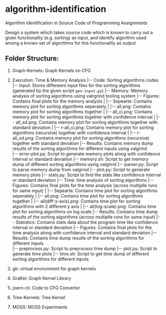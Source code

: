 # algorithm-identification

Algorithm Identification in Source Code of Programming Assignments

Design a system which takes source code which is known to carry out a given functionality (e.g. sorting) as input, and identify algorithm used among a known set of algorithms for this functionality as output

## Folder Structure:
1. Graph-Kernels: Graph Kernels on CFG
2. Execution: Time & Memory Analysis
    |-- Code: Sorting algorithms codes
    |-- Input: Stores differeent input files for the sorting algorithms (generated by the given script `gen-input.py`)
    |-- Memory: Memory analysis of sorting algorithms using valrgrind tooling system
            |-- Figures: Contains final plots for the memory analysis
            |     |-- Sepearte: Contains memory plot for sorting algorithms seperately
            |     |-- all.png: Contains memory plot for sorting algorithms together
            |     |-- all_ci.png: Contains memory plot for sorting algorithms together with confidence interval
            |     |-- all_sd.png: Contains memory plot for sorting algorithms together with standard deviation
            |     |-- r-all_ci.png: Contains memory plot for sorting algorithms (recursive) together with confidence interval
            |     |-- r-all_sd.png: Contains memory plot for sorting algorithms (recursive) together with standard deviation
            |-- Results: Contains memory dump results of the sorting algorithms for different inputs using valgrind  
            |-- error-plot.py: Script to generate memory plots along with confidence interval or standard deviation
            |-- memory.sh: Script to get memory dump of different sorting algorithms using valgrind
            |-- parser.py: Script to parse memory dump from valgrind
            |-- plot.py: Script to generate memory plots
            |-- stats.py: Script to find the stats like confidence interval or standard deviation
    |-- Time: time analysis of sorting algorithms
            |-- Figures: Contains final plots for the time analysis (across multiplle runs for same input)
            |     |-- Sepearte: Contains time plot for sorting algorithms seperately
            |     |-- all.png: Contains time plot for sorting algorithms together
            |     |-- all(diff-y-axis).png: Contains time plot for sorting algorithms with 2 different y axis
            |     |-- all(log-scale).png: Contains time plot for sorting algorithms on log scale
            |-- Results: Contains time dump results of the sorting algorithms (across multiplle runs for same input)
            |-- Statistics: Contains stats data about the program time like confidence interval or standard deviation
                    |-- Figures: Contains final plots for the time analysis along with confidence interval and standard deviation
                    |-- Results: Contains time dump results of the sorting algorithms for different inputs  
            |-- preprocess.py: Script to preprocess time dump
            |-- plot.py: Script to generate time plots
            |-- time.sh: Script to get time dump of different sorting algorithms  for different inputs

3. gk: virtual environment for graph kernels
4. GraKel: Graph Kernel Library
5. joern-cli: Code to CFG Convertor
6. Tree-Kernels: Tree Kernel
7. MOSS: MOSS Experiments
